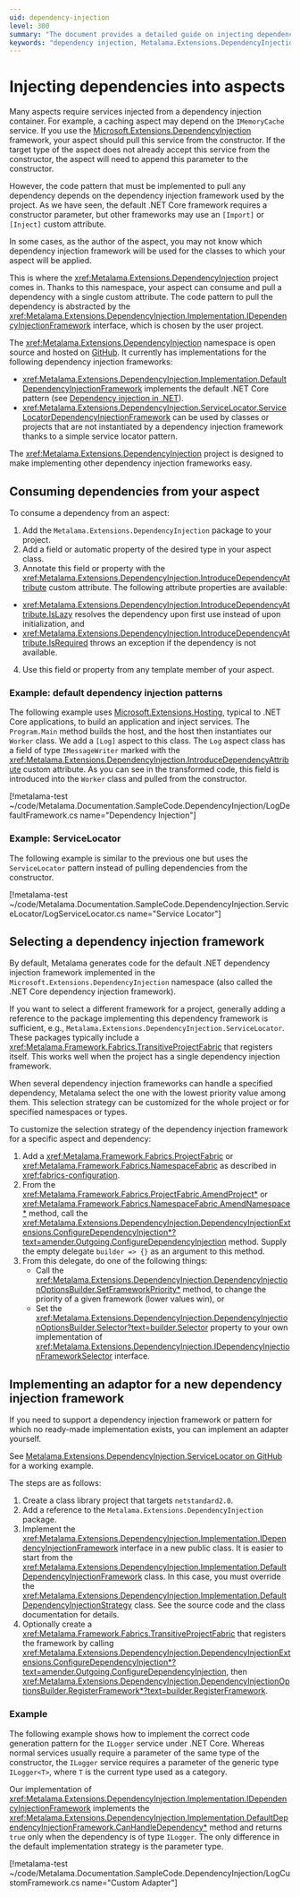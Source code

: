 ```yaml
---
uid: dependency-injection
level: 300
summary: "The document provides a detailed guide on injecting dependencies into aspects using the Metalama.Extensions.DependencyInjection project. It covers consuming dependencies, selecting a dependency injection framework, and implementing an adaptor for a new dependency injection framework."
keywords: "dependency injection, Metalama.Extensions.DependencyInjection, .NET Core, constructor parameter, custom attribute, IDependencyInjectionFramework, introduce dependency, ServiceLocator, dependency injection framework, ILogger"
---
```


# Injecting dependencies into aspects

Many aspects require services injected from a dependency injection container. For example, a caching aspect may depend on the `IMemoryCache` service. If you use the [Microsoft.Extensions.DependencyInjection](https://learn.microsoft.com/dotnet/core/extensions/dependency-injection) framework, your aspect should pull this service from the constructor. If the target type of the aspect does not already accept this service from the constructor, the aspect will need to append this parameter to the constructor.

However, the code pattern that must be implemented to pull any dependency depends on the dependency injection framework used by the project. As we have seen, the default .NET Core framework requires a constructor parameter, but other frameworks may use an `[Import]` or `[Inject]` custom attribute.

In some cases, as the author of the aspect, you may not know which dependency injection framework will be used for the classes to which your aspect will be applied.

This is where the <xref:Metalama.Extensions.DependencyInjection> project comes in. Thanks to this namespace, your aspect can consume and pull a dependency with a single custom attribute. The code pattern to pull the dependency is abstracted by the <xref:Metalama.Extensions.DependencyInjection.Implementation.IDependencyInjectionFramework> interface, which is chosen by the user project.

The <xref:Metalama.Extensions.DependencyInjection> namespace is open source and hosted on [GitHub](https://github.com/postsharp/Metalama.Framework.Extensions). It currently has implementations for the following dependency injection frameworks:

* <xref:Metalama.Extensions.DependencyInjection.Implementation.DefaultDependencyInjectionFramework> implements the default .NET Core pattern (see [Dependency injection in .NET](https://learn.microsoft.com/dotnet/core/extensions/dependency-injection)).
* <xref:Metalama.Extensions.DependencyInjection.ServiceLocator.ServiceLocatorDependencyInjectionFramework> can be used by classes or projects that are not instantiated by a dependency injection framework thanks to a simple service locator pattern.

The <xref:Metalama.Extensions.DependencyInjection> project is designed to make implementing other dependency injection frameworks easy.

## Consuming dependencies from your aspect

To consume a dependency from an aspect:

1. Add the `Metalama.Extensions.DependencyInjection` package to your project.
2. Add a field or automatic property of the desired type in your aspect class.
3. Annotate this field or property with the <xref:Metalama.Extensions.DependencyInjection.IntroduceDependencyAttribute> custom attribute. The following attribute properties are available:

  * <xref:Metalama.Extensions.DependencyInjection.IntroduceDependencyAttribute.IsLazy> resolves the dependency upon first use instead of upon initialization, and
  * <xref:Metalama.Extensions.DependencyInjection.IntroduceDependencyAttribute.IsRequired> throws an exception if the dependency is not available.

4. Use this field or property from any template member of your aspect.

### Example: default dependency injection patterns

The following example uses [Microsoft.Extensions.Hosting](https://learn.microsoft.com/dotnet/core/extensions/generic-host), typical to .NET Core applications, to build an application and inject services. The `Program.Main` method builds the host, and the host then instantiates our `Worker` class. We add a `[Log]` aspect to this class. The `Log` aspect class has a field of type `IMessageWriter` marked with the <xref:Metalama.Extensions.DependencyInjection.IntroduceDependencyAttribute> custom attribute. As you can see in the transformed code, this field is introduced into the `Worker` class and pulled from the constructor.

[!metalama-test ~/code/Metalama.Documentation.SampleCode.DependencyInjection/LogDefaultFramework.cs name="Dependency Injection"]

### Example: ServiceLocator

The following example is similar to the previous one but uses the `ServiceLocator` pattern instead of pulling dependencies from the constructor.

[!metalama-test ~/code/Metalama.Documentation.SampleCode.DependencyInjection.ServiceLocator/LogServiceLocator.cs name="Service Locator"]

## Selecting a dependency injection framework

By default, Metalama generates code for the default .NET dependency injection framework implemented in the ``Microsoft.Extensions.DependencyInjection`` namespace (also called the .NET Core dependency injection framework).

If you want to select a different framework for a project, generally adding a reference to the package implementing this dependency framework is sufficient, e.g., `Metalama.Extensions.DependencyInjection.ServiceLocator`. These packages typically include a <xref:Metalama.Framework.Fabrics.TransitiveProjectFabric> that registers itself. This works well when the project has a single dependency injection framework.

When several dependency injection frameworks can handle a specified dependency, Metalama select the one with the lowest priority value among them. This selection strategy can be customized for the whole project or for specified namespaces or types.

 To customize the selection strategy of the dependency injection framework for a specific aspect and dependency:

1. Add a <xref:Metalama.Framework.Fabrics.ProjectFabric> or <xref:Metalama.Framework.Fabrics.NamespaceFabric> as described in <xref:fabrics-configuration>.
2. From the <xref:Metalama.Framework.Fabrics.ProjectFabric.AmendProject*> or <xref:Metalama.Framework.Fabrics.NamespaceFabric.AmendNamespace*> method, call the <xref:Metalama.Extensions.DependencyInjection.DependencyInjectionExtensions.ConfigureDependencyInjection*?text=amender.Outgoing.ConfigureDependencyInjection> method. Supply the empty delegate `builder => {}` as an argument to this method.
3. From this delegate, do one of the following things:
    * Call the <xref:Metalama.Extensions.DependencyInjection.DependencyInjectionOptionsBuilder.SetFrameworkPriority*> method, to change the priority of a given framework (lower values win), or
    * Set the <xref:Metalama.Extensions.DependencyInjection.DependencyInjectionOptionsBuilder.Selector?text=builder.Selector> property to your own implementation of <xref:Metalama.Extensions.DependencyInjection.IDependencyInjectionFrameworkSelector> interface.

## Implementing an adaptor for a new dependency injection framework

If you need to support a dependency injection framework or pattern for which no ready-made implementation exists, you can implement an adapter yourself.

See [Metalama.Extensions.DependencyInjection.ServiceLocator on GitHub](https://github.com/postsharp/Metalama.Framework.Extensions/tree/master/src/Metalama.Extensions.DependencyInjection.ServiceLocator) for a working example.

The steps are as follows:

1. Create a class library project that targets `netstandard2.0`.
2. Add a reference to the `Metalama.Extensions.DependencyInjection` package.
3. Implement the <xref:Metalama.Extensions.DependencyInjection.Implementation.IDependencyInjectionFramework> interface in a new public class. It is easier to start from the <xref:Metalama.Extensions.DependencyInjection.Implementation.DefaultDependencyInjectionFramework> class. In this case, you must override the <xref:Metalama.Extensions.DependencyInjection.Implementation.DefaultDependencyInjectionStrategy> class. See the source code and the class documentation for details.
4. Optionally create a <xref:Metalama.Framework.Fabrics.TransitiveProjectFabric> that registers the framework by calling <xref:Metalama.Extensions.DependencyInjection.DependencyInjectionExtensions.ConfigureDependencyInjection*?text=amender.Outgoing.ConfigureDependencyInjection>, then  <xref:Metalama.Extensions.DependencyInjection.DependencyInjectionOptionsBuilder.RegisterFramework*?text=builder.RegisterFramework>.

### Example

The following example shows how to implement the correct code generation pattern for the `ILogger` service under .NET Core. Whereas normal services usually require a parameter of the same type of the constructor, the `ILogger` service requires a parameter of the generic type `ILogger<T>`, where `T` is the current type used as a category.

Our implementation of <xref:Metalama.Extensions.DependencyInjection.Implementation.IDependencyInjectionFramework> implements the <xref:Metalama.Extensions.DependencyInjection.Implementation.DefaultDependencyInjectionFramework.CanHandleDependency*> method and returns `true` only when the dependency is of type `ILogger`. The only difference in the default implementation strategy is the parameter type.

[!metalama-test ~/code/Metalama.Documentation.SampleCode.DependencyInjection/LogCustomFramework.cs name="Custom Adapter"]


